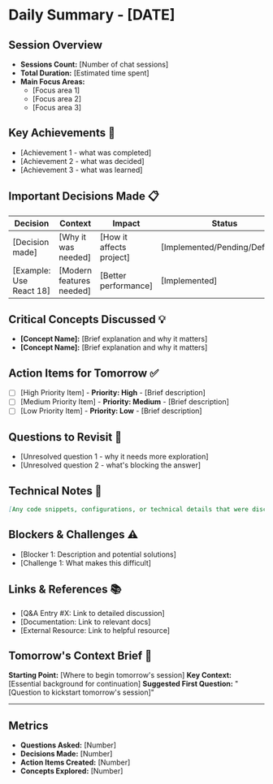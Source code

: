 # Daily Summary - [DATE]

## Session Overview
- **Sessions Count:** [Number of chat sessions]
- **Total Duration:** [Estimated time spent]
- **Main Focus Areas:** 
  - [Focus area 1]
  - [Focus area 2]
  - [Focus area 3]

## Key Achievements 🎯
- [Achievement 1 - what was completed]
- [Achievement 2 - what was decided]
- [Achievement 3 - what was learned]

## Important Decisions Made 📋
| Decision | Context | Impact | Status |
|----------|---------|--------|--------|
| [Decision made] | [Why it was needed] | [How it affects project] | [Implemented/Pending/Deferred] |
| [Example: Use React 18] | [Modern features needed] | [Better performance] | [Implemented] |

## Critical Concepts Discussed 💡
- **[Concept Name]:** [Brief explanation and why it matters]
- **[Concept Name]:** [Brief explanation and why it matters]

## Action Items for Tomorrow ✅
- [ ] [High Priority Item] - **Priority: High** - [Brief description]
- [ ] [Medium Priority Item] - **Priority: Medium** - [Brief description]  
- [ ] [Low Priority Item] - **Priority: Low** - [Brief description]

## Questions to Revisit 🤔
- [Unresolved question 1 - why it needs more exploration]
- [Unresolved question 2 - what's blocking the answer]

## Technical Notes 🔧
```markdown
[Any code snippets, configurations, or technical details that were discussed]
```

## Blockers & Challenges ⚠️
- [Blocker 1: Description and potential solutions]
- [Challenge 1: What makes this difficult]

## Links & References 📚
- [Q&A Entry #X: Link to detailed discussion]
- [Documentation: Link to relevant docs]
- [External Resource: Link to helpful resource]

## Tomorrow's Context Brief 📅
**Starting Point:** [Where to begin tomorrow's session]
**Key Context:** [Essential background for continuation]
**Suggested First Question:** "[Question to kickstart tomorrow's session]"

---

## Metrics
- **Questions Asked:** [Number]
- **Decisions Made:** [Number]
- **Action Items Created:** [Number]
- **Concepts Explored:** [Number]